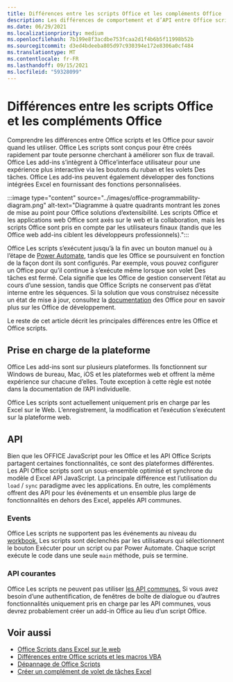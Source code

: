 ```yaml
---
title: Différences entre les scripts Office et les compléments Office
description: Les différences de comportement et d’API entre Office scripts et Office des modules.
ms.date: 06/29/2021
ms.localizationpriority: medium
ms.openlocfilehash: 7b199e8f3acdbe753fcaa2d1f4b6b5f11998b52b
ms.sourcegitcommit: d3ed4bdeeba805d97c930394e172e8306a0cf484
ms.translationtype: MT
ms.contentlocale: fr-FR
ms.lasthandoff: 09/15/2021
ms.locfileid: "59328099"
---
```

# <a name="differences-between-office-scripts-and-office-add-ins"></a>Différences entre les scripts Office et les compléments Office

Comprendre les différences entre Office scripts et les Office pour savoir quand les utiliser. Office Les scripts sont conçus pour être créés rapidement par toute personne cherchant à améliorer son flux de travail. Office Les add-ins s’intègrent à Office’interface utilisateur pour une expérience plus interactive via les boutons du ruban et les volets Des tâches. Office Les add-ins peuvent également développer des fonctions intégrées Excel en fournissant des fonctions personnalisées.

:::image type="content" source="../images/office-programmability-diagram.png" alt-text="Diagramme à quatre quadrants montrant les zones de mise au point pour Office solutions d’extensibilité. Les scripts Office et les applications web Office sont axés sur le web et la collaboration, mais les scripts Office sont pris en compte par les utilisateurs finaux (tandis que les Office web add-ins ciblent les développeurs professionnels).":::

Office Les scripts s’exécutent jusqu’à la fin avec un bouton manuel ou à l’étape de [Power Automate](https://flow.microsoft.com/), tandis que les Office se poursuivent en fonction de la façon dont ils sont configurés. Par exemple, vous pouvez configurer un Office pour qu’il continue à s’exécute même lorsque son volet Des tâches est fermé. Cela signifie que les Office de gestion conservent l’état au cours d’une session, tandis que Office Scripts ne conservent pas d’état interne entre les séquences. Si la solution que vous construisez nécessite un état de mise à jour, consultez la [documentation](/office/dev/add-ins) des Office pour en savoir plus sur les Office de développement.

Le reste de cet article décrit les principales différences entre les Office et Office scripts.

## <a name="platform-support"></a>Prise en charge de la plateforme

Office Les add-ins sont sur plusieurs plateformes. Ils fonctionnent sur Windows de bureau, Mac, iOS et les plateformes web et offrent la même expérience sur chacune d’elles. Toute exception à cette règle est notée dans la documentation de l’API individuelle.

Office Les scripts sont actuellement uniquement pris en charge par les Excel sur le Web. L’enregistrement, la modification et l’exécution s’exécutent sur la plateforme web.

## <a name="apis"></a>API

Bien que les OFFICE JavaScript pour les Office et les API Office Scripts partagent certaines fonctionnalités, ce sont des plateformes différentes. Les API Office scripts sont un sous-ensemble optimisé et synchrone du modèle d Excel API JavaScript. La principale différence est l’utilisation du `load` / `sync` paradigme avec les applications. En outre, les compléments offrent des API pour les événements et un ensemble plus large de fonctionnalités en dehors des Excel, appelés API communes.

### <a name="events"></a>Events

Office Les scripts ne supportent pas les événements au niveau du [workbook.](/office/dev/add-ins/excel/excel-add-ins-events) Les scripts sont déclenchés par  les utilisateurs qui sélectionnent le bouton Exécuter pour un script ou par Power Automate. Chaque script exécute le code dans une seule `main` méthode, puis se termine.

### <a name="common-apis"></a>API courantes

Office Les scripts ne peuvent pas utiliser [les API communes.](/javascript/api/office) Si vous avez besoin d’une authentification, de fenêtres de boîte de dialogue ou d’autres fonctionnalités uniquement pris en charge par les API communes, vous devrez probablement créer un add-in Office au lieu d’un script Office.

## <a name="see-also"></a>Voir aussi

- [Office Scripts dans Excel sur le web](../overview/excel.md)
- [Différences entre Office scripts et les macros VBA](vba-differences.md)
- [Dépannage de Office Scripts](../testing/troubleshooting.md)
- [Créer un complément de volet de tâches Excel](/office/dev/add-ins/quickstarts/excel-quickstart-jquery)
